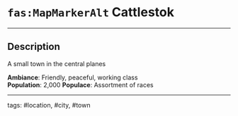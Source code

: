 # `fas:MapMarkerAlt` Cattlestok
---

## Description
A small town in the central planes    

**Ambiance**: Friendly, peaceful, working class  
**Population**: 2,000 
**Populace**: Assortment of races

---
tags: #location, #city, #town